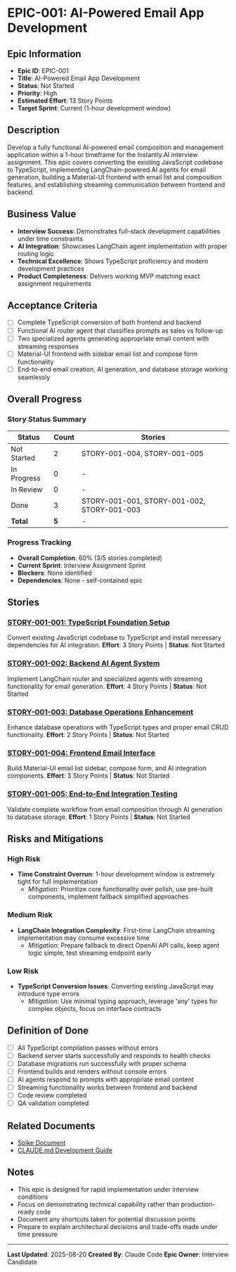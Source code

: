 # EPIC-001: AI-Powered Email App Development

## Epic Information
- **Epic ID**: EPIC-001
- **Title**: AI-Powered Email App Development
- **Status**: Not Started
- **Priority**: High
- **Estimated Effort**: 13 Story Points
- **Target Sprint**: Current (1-hour development window)

## Description
Develop a fully functional AI-powered email composition and management application within a 1-hour timeframe for the Instantly.AI interview assignment. This epic covers converting the existing JavaScript codebase to TypeScript, implementing LangChain-powered AI agents for email generation, building a Material-UI frontend with email list and composition features, and establishing streaming communication between frontend and backend.

## Business Value
- **Interview Success**: Demonstrates full-stack development capabilities under time constraints
- **AI Integration**: Showcases LangChain agent implementation with proper routing logic
- **Technical Excellence**: Shows TypeScript proficiency and modern development practices
- **Product Completeness**: Delivers working MVP matching exact assignment requirements

## Acceptance Criteria
- [ ] Complete TypeScript conversion of both frontend and backend
- [ ] Functional AI router agent that classifies prompts as sales vs follow-up
- [ ] Two specialized agents generating appropriate email content with streaming responses
- [ ] Material-UI frontend with sidebar email list and compose form functionality
- [ ] End-to-end email creation, AI generation, and database storage working seamlessly

## Overall Progress

### Story Status Summary
| Status | Count | Stories |
|--------|-------|---------|
| Not Started | 2 | STORY-001-004, STORY-001-005 |
| In Progress | 0 | - |
| In Review | 0 | - |
| Done | 3 | STORY-001-001, STORY-001-002, STORY-001-003 |
| **Total** | **5** | - |

### Progress Tracking
- **Overall Completion**: 60% (3/5 stories completed)
- **Current Sprint**: Interview Assignment Sprint
- **Blockers**: None identified
- **Dependencies**: None - self-contained epic

## Stories

### [STORY-001-001: TypeScript Foundation Setup](STORY-001-001-typescript-foundation-setup.md)
Convert existing JavaScript codebase to TypeScript and install necessary dependencies for AI integration.
**Effort**: 3 Story Points | **Status**: Not Started

### [STORY-001-002: Backend AI Agent System](STORY-001-002-backend-ai-agent-system.md)
Implement LangChain router and specialized agents with streaming functionality for email generation.
**Effort**: 4 Story Points | **Status**: Not Started

### [STORY-001-003: Database Operations Enhancement](STORY-001-003-database-operations-enhancement.md)
Enhance database operations with TypeScript types and proper email CRUD functionality.
**Effort**: 2 Story Points | **Status**: Not Started

### [STORY-001-004: Frontend Email Interface](STORY-001-004-frontend-email-interface.md)
Build Material-UI email list sidebar, compose form, and AI integration components.
**Effort**: 3 Story Points | **Status**: Not Started

### [STORY-001-005: End-to-End Integration Testing](STORY-001-005-end-to-end-integration-testing.md)
Validate complete workflow from email composition through AI generation to database storage.
**Effort**: 1 Story Points | **Status**: Not Started

## Risks and Mitigations

### High Risk
- **Time Constraint Overrun**: 1-hour development window is extremely tight for full implementation
  - *Mitigation*: Prioritize core functionality over polish, use pre-built components, implement fallback simplified approaches

### Medium Risk
- **LangChain Integration Complexity**: First-time LangChain streaming implementation may consume excessive time
  - *Mitigation*: Prepare fallback to direct OpenAI API calls, keep agent logic simple, test streaming endpoint early

### Low Risk
- **TypeScript Conversion Issues**: Converting existing JavaScript may introduce type errors
  - *Mitigation*: Use minimal typing approach, leverage 'any' types for complex objects, focus on interface contracts

## Definition of Done
- [ ] All TypeScript compilation passes without errors
- [ ] Backend server starts successfully and responds to health checks
- [ ] Database migrations run successfully with proper schema
- [ ] Frontend builds and renders without console errors
- [ ] AI agents respond to prompts with appropriate email content
- [ ] Streaming functionality works between frontend and backend
- [ ] Code review completed
- [ ] QA validation completed

## Related Documents
- [Spike Document](../../spike-1hour-development-plan.md)
- [CLAUDE.md Development Guide](../../../CLAUDE.md)

## Notes
- This epic is designed for rapid implementation under interview conditions
- Focus on demonstrating technical capability rather than production-ready code
- Document any shortcuts taken for potential discussion points
- Prepare to explain architectural decisions and trade-offs made under time pressure

---
**Last Updated**: 2025-08-20
**Created By**: Claude Code
**Epic Owner**: Interview Candidate